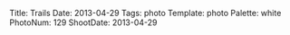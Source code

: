Title: Trails
Date: 2013-04-29
Tags: photo
Template: photo
Palette: white
PhotoNum: 129
ShootDate: 2013-04-29
